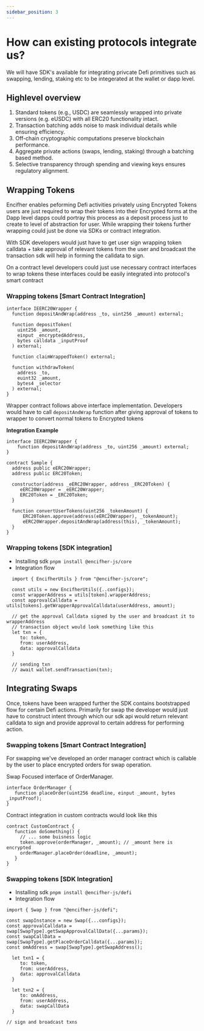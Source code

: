 ```yaml
---
sidebar_position: 3
---
```



# How can existing protocols integrate us?

We will have SDK's available for integrating privcate Defi primitives such as swapping, lending, staking etc to be integerated at the wallet or dapp level. 

## Highlevel overview

1. Standard tokens (e.g., USDC) are seamlessly wrapped into private versions (e.g. eUSDC) with all ERC20 functionality intact.
2. Transaction batching adds noise to mask individual details while ensuring efficiency.
3. Off-chain cryptographic computations preserve blockchain performance.
4. Aggregate private actions (swaps, lending, staking) through a batching based method.
5. Selective transparency through spending and viewing keys ensures regulatory alignment.

## Wrapping Tokens
Encifher enables peforming Defi activities privately using Encrypted Tokens users are just required to wrap their tokens into their Encrypted forms at the Dapp level dapps could portray this process as a deposit process just to create to level of abstraction for user. While wrapping their tokens further wrapping could just be done via SDKs or contract integration.

With SDK developers would just have to get user sign wrapping token calldata + take approval of relevant tokens from the user and broadcast the transaction sdk will help in forming the calldata to sign.

On a contract level developers could just use necessary contract interfaces to wrap tokens these interfaces could be easily integrated into protocol's smart contract 

### Wrapping tokens [Smart Contract Integration]

```
interface IEERC20Wrapper {
  function depositAndWrap(address _to, uint256 _amount) external;

  function depositToken(
    uint256 _amount,
    einput _encryptedAddress,
    bytes calldata _inputProof
  ) external;

  function claimWrappedToken() external;

  function withdrawToken(
    address _to,
    euint32 _amount,
    bytes4 _selector
  ) external;
}
```

Wrapper contract follows above interface implementation. Developers would have to call `depositAndWrap` function after giving approval of tokens to wrapper to convert normal tokens to Encrypted tokens

**Integration Example**

```
interface IEERC20Wrapper {
    function depositAndWrap(address _to, uint256 _amount) external;
}

contract Sample {
  address public eERC20Wrapper;
  address public ERC20Token;

  constructor(address _eERC20Wrapper, address _ERC20Token) {
     eERC20Wrapper = _eERC20Wrapper;
     ERC20Token = _ERC20Token;
  }

  function convertUserTokens(uint256 _tokenAmount) {
      ERC20Token.approve(address(eERC20Wrapper), _tokenAmount);
      eERC20Wrapper.depositAndWrap(address(this), _tokenAmount);
  }
}
```

### Wrapping tokens [SDK integration]

- Installing sdk `pnpm install @encifher-js/core`
- Integration flow
```
  import { EncifherUtils } from "@encifher-js/core";

  const utils = new EncifherUtils({..configs});
  const wrapperAddress = utils[token].wrapperAddress;
  const approvalCalldata = utils[tokens].getWrapperApprovalCalldata(userAddress, amount);

  // get the approval Calldata signed by the user and broadcast it to wrapperAddress
  // transaction object would look something like this
  let txn = {
     to: token,
     from: userAddress,
     data: approvalCalldata
  }

  // sending txn
  // await wallet.sendTransaction(txn);
```

## Integrating Swaps

Once, tokens have been wrapped further the SDK contains bootstrapped flow for certain Defi actions. Primarily for swap the developer would just have to construct intent through which our sdk api would return relevant calldata to sign and provide approval to certain address for performing action.  

### Swapping tokens [Smart Contract Integration]

For swapping we've developed an order manager contract which is callable by the user to place encrypted orders for swap operation.

Swap Focused interface of OrderManager.

```
interface OrderManager {
   function placeOrder(uint256 deadline, einput _amount, bytes _inputProof);
}
```

Contract integration in custom contracts would look like this

```
contract CustomContract {
   function doSomething() {
     // ... some buisness logic
     token.approve(orderManager, _amount); // _amount here is encrypted
     orderManager.placeOrder(deadline, _amount);
   }
}
```

### Swapping tokens [SDK Integration]

- Installing sdk `pnpm install @encifher-js/defi`
- Integration flow

```
import { Swap } from "@encifher-js/defi";

const swapInstance = new Swap({...configs});
const approvalCalldata = swap[SwapType].getSwapApprovalCallData({...params});
const swapCallData = swap[SwapType].getPlaceOrderCalldata({...params});
const omAddress = swap[SwapType].getSwapAddress();

  let txn1 = {
     to: token,
     from: userAddress,
     data: approvalCalldata
  }

  let txn2 = {
     to: omAddress,
     from: userAddress,
     data: swapCallData
  }

// sign and broadcast txns

```

